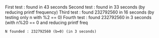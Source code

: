 First test : found in 43 seconds
Second test : found in 33 seconds (by reducing printf frequency)
Third test : found 232792560 in 16 seconds (by testing only n with %2 == 0)
Fourth test : found 232792560 in 3 seconds (with n%20 == 0 and reducing printf freq

	N founded : 232792560 (b=0) (in 3 seconds)